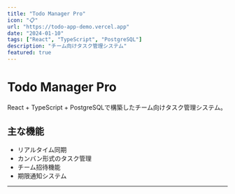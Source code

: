 ```yaml
---
title: "Todo Manager Pro"
icon: "📋"
url: "https://todo-app-demo.vercel.app"
date: "2024-01-10"
tags: ["React", "TypeScript", "PostgreSQL"]
description: "チーム向けタスク管理システム"
featured: true
---
```


# Todo Manager Pro

React + TypeScript + PostgreSQLで構築したチーム向けタスク管理システム。

## 主な機能

- リアルタイム同期
- カンバン形式のタスク管理
- チーム招待機能
- 期限通知システム

---

